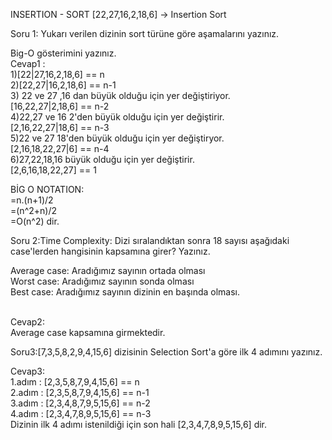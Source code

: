 INSERTION - SORT
[22,27,16,2,18,6] -> Insertion Sort <br>

Soru 1: Yukarı verilen dizinin sort türüne göre aşamalarını yazınız.<br>

Big-O gösterimini yazınız.<br>
Cevap1 :<br>
1)[22|27,16,2,18,6] == n    <br>
2)[22,27|16,2,18,6] == n-1   <br>
3) 22 ve 27 ,16 dan büyük olduğu için yer değiştiriyor.<br>
[16,22,27|2,18,6] == n-2  <br>
4)22,27 ve 16  2'den büyük olduğu için yer değiştirir.<br>
[2,16,22,27|18,6] == n-3   <br>
5)22 ve 27 18'den büyük olduğu için  yer değiştiryor. <br>
[2,16,18,22,27|6] == n-4 <br>
6)27,22,18,16 büyük olduğu için yer değiştirir.<br>
[2,6,16,18,22,27] == 1  <br>

BİG O NOTATION: <br>
  =n.(n+1)/2 <br>
  =(n^2+n)/2  <br>
  =O(n^2) dir.<br>

Soru 2:Time Complexity: Dizi sıralandıktan sonra 18 sayısı aşağıdaki case'lerden hangisinin kapsamına girer? Yazınız. <br>

Average case: Aradığımız sayının ortada olması <br>
Worst case: Aradığımız sayının sonda olması  <br>
Best case: Aradığımız sayının dizinin en başında olması.<br><br>

Cevap2:<br>
Average case kapsamına girmektedir.<br>

Soru3:[7,3,5,8,2,9,4,15,6] dizisinin Selection Sort'a göre ilk 4 adımını yazınız.<br>

Cevap3:<br>
        1.adım : [2,3,5,8,7,9,4,15,6] == n  <br>
        2.adım : [2,3,5,8,7,9,4,15,6] == n-1 <br>
        3.adım : [2,3,4,8,7,9,5,15,6] == n-2 <br>
        4.adım : [2,3,4,7,8,9,5,15,6] == n-3 <br>
 Dizinin ilk 4 adımı istenildiği için son hali  [2,3,4,7,8,9,5,15,6] dir.
